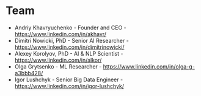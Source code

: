 # Team

* Andriy Khavryuchenko - Founder and CEO - https://www.linkedin.com/in/akhavr/
* Dimitri Nowicki, PhD - Senior AI Researcher - https://www.linkedin.com/in/dimitrinowicki/
* Alexey Korolyov, PhD - AI & NLP Scientist - https://www.linkedin.com/in/alkor/
* Olga Grytsenko - ML Researcher - https://www.linkedin.com/in/olga-g-a3bbb428/ 
* Igor Lushchyk - Senior Big Data Engineer -  https://www.linkedin.com/in/igor-lushchyk/
